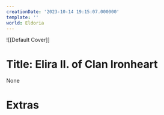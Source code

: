 ```yaml
---
creationDate: '2023-10-14 19:15:07.000000'
template: ''
world: Eldoria
---
```

![[Default Cover]]

# Title: Elira II. of Clan Ironheart

None

# Extras

